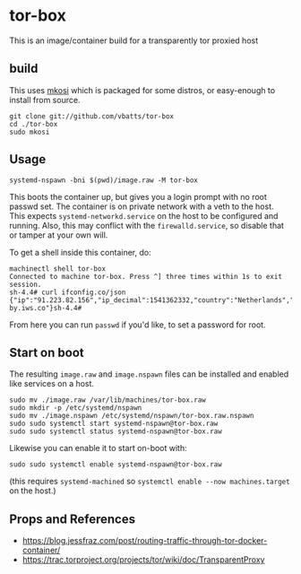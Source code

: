 # tor-box

This is an image/container build for a transparently tor proxied host

## build

This uses [mkosi](https://github.com/systemd/mkosi) which is packaged for some distros, or easy-enough to install from source.

```shell
git clone git://github.com/vbatts/tor-box
cd ./tor-box
sudo mkosi
```

## Usage

```shell
systemd-nspawn -bni $(pwd)/image.raw -M tor-box
```

This boots the container up, but gives you a login prompt with no root passwd set.
The container is on private network with a veth to the host.
This expects `systemd-networkd.service` on the host to be configured and running.
Also, this may conflict with the `firewalld.service`, so disable that or tamper at your own will.

To get a shell inside this container, do:

```shell
machinectl shell tor-box
Connected to machine tor-box. Press ^] three times within 1s to exit session.
sh-4.4# curl ifconfig.co/json
{"ip":"91.223.82.156","ip_decimal":1541362332,"country":"Netherlands","city":"Unknown","hostname":"hosted-by.iws.co"}sh-4.4#
```

From here you can run `passwd` if you'd like, to set a password for root.


## Start on boot

The resulting `image.raw` and `image.nspawn` files can be installed and enabled like services on a host.

```shell
sudo mv ./image.raw /var/lib/machines/tor-box.raw
sudo mkdir -p /etc/systemd/nspawn
sudo mv ./image.nspawn /etc/systemd/nspawn/tor-box.raw.nspawn
sudo sudo systemctl start systemd-nspawn@tor-box.raw
sudo sudo systemctl status systemd-nspawn@tor-box.raw
```

Likewise you can enable it to start on-boot with:

```shell
sudo sudo systemctl enable systemd-nspawn@tor-box.raw
```

(this requires `systemd-machined` so `systemctl enable --now machines.target` on the host.)


## Props and References

* https://blog.jessfraz.com/post/routing-traffic-through-tor-docker-container/
* https://trac.torproject.org/projects/tor/wiki/doc/TransparentProxy
